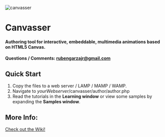![canvasser](./author/image/canvasser.png)
# Canvasser
#### Authoring tool for interactive, embeddable, multimedia animations based on HTML5 Canvas.
#### Questions / Comments: <rubengarzajr@gmail.com>

## Quick Start
1. Copy the files to a web server / LAMP / MAMP / WAMP.
2. Navigate to _yourWebserver_/canvasser/author/author.php
3. Read the tutorials in the **Learning window** or view some samples by expanding the **Samples window**.

## More Info:
[Check out the Wiki!](https://github.com/rubengarzajr/canvasser/wiki)

